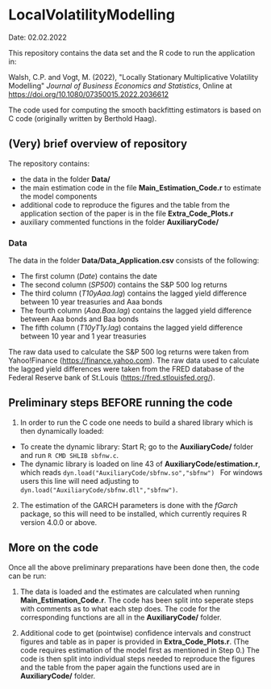# LocalVolatilityModelling

Date: 02.02.2022

This repository contains the data set and the R code to run the application in:

Walsh, C.P.  and Vogt, M. (2022), "Locally Stationary Multiplicative Volatility Modelling"
*Journal of Business Economics and Statistics*, Online at https://doi.org/10.1080/07350015.2022.2036612 

The code used for computing the smooth backfitting estimators is based on C code (originally written by Berthold Haag).

## (Very) brief overview of repository

The repository contains:

* the data in the folder **Data/**
* the main estimation code in the file **Main_Estimation_Code.r** to estimate the model components  
* additional code to reproduce the figures and the table from the application section of the paper is in the file **Extra_Code_Plots.r**
* auxiliary commented functions in the folder **AuxiliaryCode/**

### Data 

The data in the folder **Data/Data_Application.csv** consists of the following:

* The first column (*Date*) contains the date 
* The second column (*SP500*) contains the S&P 500 log returns
* The third column (*T10yAaa.lag*) contains the lagged yield difference between 10 year treasuries and Aaa bonds
* The fourth column (*Aaa.Baa.lag*) contains the lagged yield difference between Aaa bonds and Baa bonds
* The fifth column (*T10yT1y.lag*) contains the lagged yield difference between 10 year and 1 year treasuries

The raw data used to calculate the S&P 500 log returns were taken from Yahoo!Finance (https://finance.yahoo.com). The raw data used to calculate the lagged yield differences were taken from the FRED database of the Federal Reserve bank of St.Louis (https://fred.stlouisfed.org/).


## Preliminary steps BEFORE running the code

1. In order to run the C code one needs to build a shared library 
which is then dynamically loaded:
+ To create the dynamic library: Start R; go to 
the **AuxiliaryCode/** folder and run `R CMD SHLIB sbfnw.c`.
+ The dynamic library is loaded on line 43 of 
**AuxiliaryCode/estimation.r**, which reads 
`dyn.load("AuxiliaryCode/sbfnw.so","sbfnw") ` 
For windows users this line will need adjusting to 
`dyn.load("AuxiliaryCode/sbfnw.dll","sbfnw")`. 

2. The estimation of the GARCH parameters is done with the *fGarch* package, so this will need to be installed, which currently requires R version 4.0.0 or above.


## More on the code

Once all the above preliminary preparations have been done then, the code can be run:

1. The data is loaded and the estimates are calculated when running 
**Main_Estimation_Code.r**. The code has been split into seperate steps with comments as to 
what each step does. The code for the corresponding functions are
all in the **AuxiliaryCode/** folder.  

2. Additional code to get (pointwise) confidence intervals and 
construct figures and table as in paper is provided in 
**Extra_Code_Plots.r**. 
(The code requires estimation of the model first as
mentioned in Step 0.) 
The code is then split into individual steps needed to 
reproduce the figures and the table from the paper again the 
functions used are in **AuxiliaryCode/** folder. 
